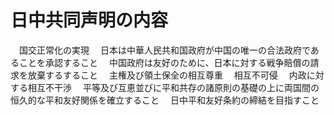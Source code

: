 # 日中共同声明の内容
　国交正常化の実現
　日本は中華人民共和国政府が中国の唯一の合法政府であることを承認すること
　中国政府は友好のために、日本に対する戦争賠償の請求を放棄するすること
　主権及び領土保全の相互尊重
　相互不可侵
　内政に対する相互不干渉
　平等及び互恵並びに平和共存の諸原則の基礎の上に両国間の恒久的な平和友好関係を確立すること
　日中平和友好条約の締結を目指すこと
